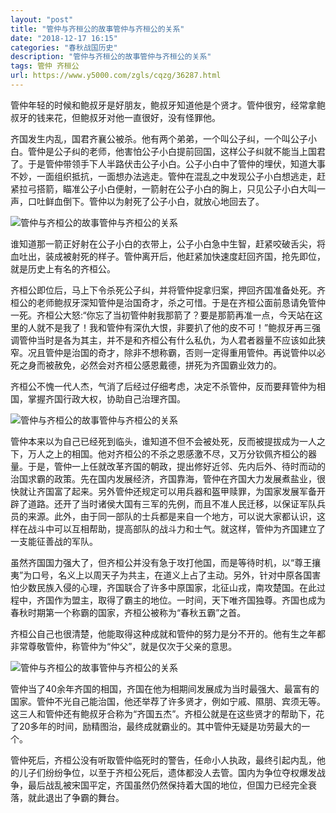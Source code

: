 ```yaml
---
layout: "post"
title: "管仲与齐桓公的故事管仲与齐桓公的关系"
date: "2018-12-17 16:15"
categories: "春秋战国历史"
description: "管仲与齐桓公的故事管仲与齐桓公的关系"
tags: 管仲 齐桓公
url: https://www.y5000.com/zgls/cqzg/36287.html
---
```






管仲年轻的时候和鲍叔牙是好朋友，鲍叔牙知道他是个贤才。管仲很穷，经常拿鲍叔牙的钱来花，但鲍叔牙对他一直很好，没有怪罪他。

齐国发生内乱，国君齐襄公被杀。他有两个弟弟，一个叫公子纠，一个叫公子小白。管仲是公子纠的老师，他害怕公子小白提前回国，这样公子纠就不能当上国君了。于是管仲带领手下人半路伏击公子小白。公子小白中了管仲的埋伏，知道大事不妙，一面组织抵抗，一面想办法逃走。管仲在混乱之中发现公子小白想逃走，赶紧拉弓搭箭，瞄准公子小白便射，一箭射在公子小白的胸上，只见公子小白大叫一声，口吐鲜血倒下。管仲以为射死了公子小白，就放心地回去了。

![管仲与齐桓公的故事管仲与齐桓公的关系](https://img.y5000.com/uploads/allimg/181031/ce86d458743bdb4798c2072bf5896dd1.jpg)

谁知道那一箭正好射在公子小白的衣带上，公子小白急中生智，赶紧咬破舌尖，将血吐出，装成被射死的样子。管仲离开后，他赶紧加快速度赶回齐国，抢先即位，就是历史上有名的齐桓公。

齐桓公即位后，马上下令杀死公子纠，并将管仲捉拿归案，押回齐国准备处死。齐桓公的老师鲍叔牙深知管仲是治国奇才，杀之可惜。于是在齐桓公面前恳请免管仲一死。齐桓公大怒:“你忘了当初管仲射我那箭了？要是那箭再准一点，今天站在这里的人就不是我了！我和管仲有深仇大恨，非要扒了他的皮不可！”鲍叔牙再三强调管仲当时是各为其主，并不是和齐桓公有什么私仇，为人君者器量不应该如此狭窄。况且管仲是治国的奇才，除非不想称霸，否则一定得重用管仲。再说管仲以必死之身而被赦免，必然会对齐桓公感恩戴德，拼死为齐国霸业效力的。

齐桓公不愧一代人杰，气消了后经过仔细考虑，决定不杀管仲，反而要拜管仲为相国，掌握齐国行政大权，协助自己治理齐国。

![管仲与齐桓公的故事管仲与齐桓公的关系](https://img.y5000.com/uploads/allimg/181031/86b55062311cebf9ec74789e97514a04.jpg)

管仲本来以为自己已经死到临头，谁知道不但不会被处死，反而被提拔成为一人之下，万人之上的相国。他对齐桓公的不杀之恩感激不尽，又万分钦佩齐桓公的器量。于是，管仲一上任就改革齐国的朝政，提出修好近邻、先内后外、待时而动的治国求霸的政策。先在国内发展经济，齐国靠海，管仲在齐国大力发展煮盐业，很快就让齐国富了起来。另外管仲还规定可以用兵器和盔甲赎罪，为国家发展军备开辟了道路。还开了当时诸侯大国有三军的先例，而且不准人民迁移，以保证军队兵员的来源。此外，由于同一部队的士兵都是来自一个地方，可以说大家都认识，这样在战斗中可以互相帮助，提高部队的战斗力和士气。就这样，管仲为齐国建立了一支能征善战的军队。

虽然齐国国力强大了，但齐桓公并没有急于攻打他国，而是等待时机，以“尊王攘夷”为口号，名义上以周天子为共主，在道义上占了主动。另外，针对中原各国害怕少数民族入侵的心理，齐国联合了许多中原国家，北征山戎，南攻楚国。在此过程中，齐国作为盟主，取得了霸主的地位。一时间，天下唯齐国独尊。齐国也成为春秋时期第一个称霸的国家，齐桓公被称为“春秋五霸”之首。

齐桓公自己也很清楚，他能取得这种成就和管仲的努力是分不开的。他有生之年都非常尊敬管仲，称管仲为“仲父”，就是仅次于父亲的意思。

![管仲与齐桓公的故事管仲与齐桓公的关系](https://img.y5000.com/uploads/allimg/181031/01c59346fa96a7b3c6b8317b08ffd485.jpg)

管仲当了40余年齐国的相国，齐国在他为相期间发展成为当时最强大、最富有的国家。管仲不光自己能治国，他还举荐了许多贤才，例如宁戚、隰朋、宾须无等。这三人和管仲还有鲍叔牙合称为“齐国五杰”。齐桓公就是在这些贤才的帮助下，花了20多年的时间，励精图治，最终成就霸业的。其中管仲无疑是功劳最大的一个。

管仲死后，齐桓公没有听取管仲临死时的警告，任命小人执政，最终引起内乱，他的儿子们纷纷争位，以至于齐桓公死后，遗体都没人去管。国内为争位夺权爆发战争，最后战乱被宋国平定，齐国虽然仍然保持着大国的地位，但国力已经完全衰落，就此退出了争霸的舞台。

  
